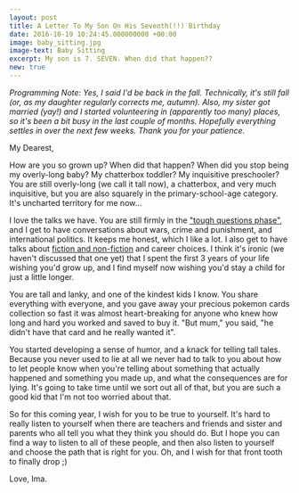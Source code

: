 ```yaml
---
layout: post
title: A Letter To My Son On His Seventh(!!) Birthday
date: 2016-10-19 10:24:45.000000000 +00:00
image: baby_sitting.jpg
image-text: Baby Sitting
excerpt: My son is 7. SEVEN. When did that happen??
new: true
---
```


_Programming Note: Yes, I said I'd be back in the fall. Technically, it's still fall (or, as my daughter regularly corrects me, autumn). Also, my sister got married (yay!) and I started volunteering in (apparently too many) places, so it's been a bit busy in the last couple of months. Hopefully everything settles in over the next few weeks. Thank you for your patience._

My Dearest,

How are you so grown up? When did that happen? When did you stop being my overly-long baby? My chatterbox toddler? My inquisitive preschooler? You are still overly-long (we call it tall now), a chatterbox, and very much inquisitive, but you are also squarely in the primary-school-age category. It's uncharted territory for me now...

I love the talks we have. You are still firmly in the ["tough questions phase"](https://galpod.com/on-answering-tough-questions), and I get to have conversations about wars, crime and punishment, and international politics. It keeps me honest, which I like a lot. I also get to have talks about [fiction and non-fiction](https://galpod.com/On-Fiction-and-Real-life) and career choices. I think it's ironic (we haven't discussed that one yet) that I spent the first 3 years of your life wishing you'd grow up, and I find myself now wishing you'd stay a child for just a little longer.

You are tall and lanky, and one of the kindest kids I know. You share everything with everyone, and you gave away your precious pokemon cards collection so fast it was almost heart-breaking for anyone who knew how long and hard you worked and saved to buy it. "But mum," you said, "he didn't have that card and he really wanted it".

You started developing a sense of humor, and a knack for telling tall tales. Because you never used to lie at all we never had to talk to you about how to let people know when you're telling about something that actually happened and something you made up, and what the consequences are for lying. It's going to take time until we sort out all of that, but you are such a good kid that I'm not too worried about that.

So for this coming year, I wish for you to be true to yourself. It's hard to really listen to yourself when there are teachers and friends and sister and parents who all tell you what they think you should do. But I hope you can find a way to listen to all of these people, and then also listen to yourself and choose the path that is right for you. Oh, and I wish for that front tooth to finally drop ;)

Love,
Ima.
